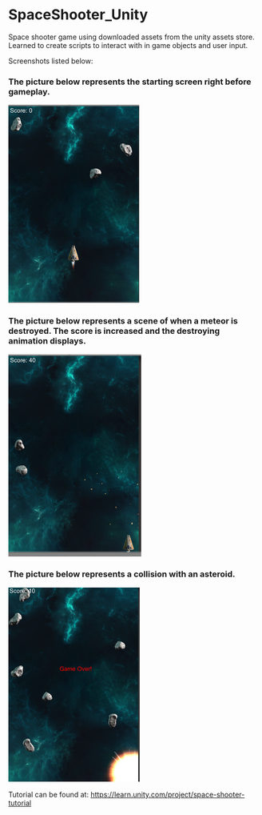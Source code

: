 # SpaceShooter_Unity
Space shooter game using downloaded assets from the unity assets store. Learned to create scripts to interact with in game objects and user input.

Screenshots listed below: 
### The picture below represents the starting screen right before gameplay. 

![Image of Sorting Animation](https://github.com/derekyee97/SpaceShooter_Unity/blob/master/main_ship.PNG)

### The picture below represents a scene of when a meteor is destroyed. The score is increased and the destroying animation displays.

![Image of Sorting Animation](https://github.com/derekyee97/SpaceShooter_Unity/blob/master/destroyed_asteroid.PNG)

### The picture below represents a collision with an asteroid.

![Image of Sorting Animation](https://github.com/derekyee97/SpaceShooter_Unity/blob/master/destroyed_ship.PNG)

Tutorial can be found at: https://learn.unity.com/project/space-shooter-tutorial
